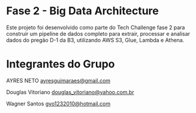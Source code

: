 # Fase 2 - Big Data Architecture

Este projeto foi desenvolvido como parte do Tech Challenge fase 2 para construir um pipeline de dados completo para extrair, processar e analisar dados do pregão D-1 da B3, utilizando AWS S3, Glue, Lambda e Athena.

# Integrantes do Grupo 

AYRES NETO
ayresguimaraes@gmail.com

Douglas Vitoriano
douglas_vitoriano@yahoo.com.br

Wagner Santos
gyo1232010@hotmail.com
